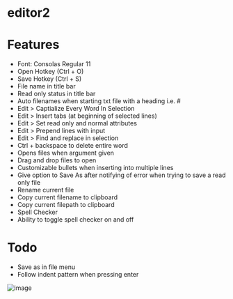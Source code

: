 # editor2

# Features
- Font: Consolas Regular 11
- Open Hotkey (Ctrl + O)
- Save Hotkey (Ctrl + S)
- File name in title bar
- Read only status in title bar
- Auto filenames when starting txt file with a heading i.e. #
- Edit > Captialize Every Word In Selection
- Edit > Insert tabs (at beginning of selected lines)
- Edit > Set read only and normal attributes
- Edit > Prepend lines with input
- Edit > Find and replace in selection
- Ctrl + backspace to delete entire word 
- Opens files when argument given
- Drag and drop files to open
- Customizable bullets when inserting into multiple lines
- Give option to Save As after notifying of error when trying to save a read only file
- Rename current file
- Copy current filename to clipboard
- Copy current filepath to clipboard
- Spell Checker
- Ability to toggle spell checker on and off
  
# Todo
- Save as in file menu
- Follow indent pattern when pressing enter

![image](https://github.com/classicfoo/editor2/assets/20607431/fd6a8a06-3935-4f9c-867e-d41c3625fe01)

